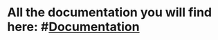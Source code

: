 # All the documentation you will find here: #[Documentation](https://documenter.getpostman.com/view/22503510/Uze1uj6f)

